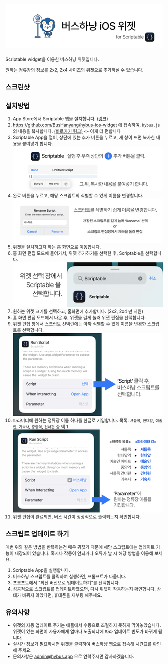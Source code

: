 # <img alt="버스하냥 iOS 위젯" src="./images/title.png">

Scriptable widget을 이용한 버스하냥 위젯입니다.

원하는 정류장의 정보를 2x2, 2x4 사이즈의 위젯으로 추가하실 수 있습니다.

## 스크린샷



## 설치방법

1. App Store에서 Scriptable 앱을 설치합니다. [(링크)](https://apps.apple.com/kr/app/scriptable/id1405459188)
2. https://github.com/BusHanyang/hybus-ios-widget 에 접속하여, `hybus.js` 의 내용을 복사합니다. [(바로가기 링크)](https://raw.githubusercontent.com/BusHanyang/hybus-ios-widget/main/hybus.js) <- 이게 더 편합니다
3. Scriptable App을 열어, 상단에 있는 추가 버튼을 누르고, 새 창이 뜨면 복사한 내용을 붙여넣기 합니다. <img alt="3_desc" src="./images/3_description.png">
4. 완료 버튼을 누르고, 해당 스크립트의 식별할 수 있게 이름을 변경합니다. <img alt="4_desc" src="./images/4_description.png">
5. 위젯을 설치하고자 하는 홈 화면으로 이동합니다.
6. 홈 화면 편집 모드에 들어가서, 위젯 추가하기를 선택한 후, Scriptable을 선택합니다. <img alt="6_desc" src="./images/6_description.png">
7. 원하는 위젯 크기를 선택하고, 홈화면에 추가합니다. (2x2, 2x4 만 지원)
8. 홈 화면 편집 모드에서 나온 후, 위젯을 길게 눌러 위젯 편집을 선택합니다.
9. 위젯 편집 창에서 스크립트 선택란에는 아까 식별할 수 있게 이름을 변경한 스크립트를 선택합니다. <img alt="9_desc" src="./images/9_description.png">
10. 파라미터에 원하는 정류장 이름 하나를 한글로 기입합니다. 목록: `셔틀콕`, `한대앞`, `예술인`, `기숙사`, `중앙역`, `건너편` 중 택 1 <img alt="10_desc" src="./images/10_description.png">
11. 위젯 편집이 완료되면, 버스 시간이 정상적으로 출력되는지 확인합니다.


## 스크립트 업데이트 하기

매번 위와 같은 방법을 반복하는건 매우 귀찮기 때문에 해당 스크립트에는 업데이트 기능이 내장되어 있습니다. 혹시나 작동이 안되거나 오류가 날 시 해당 방법을 이용해 보세요.

1. Scriptable App을 실행합니다.
2. 버스하냥 스크립트를 클릭하여 실행하면, 프롬프트가 나옵니다.
3. 프롬프트에서 "최신 버전으로 업데이트하기"를 선택합니다.
4. 성공적으로 스크립트를 업데이트하였으면, 다시 위젯이 작동하는지 확인합니다. 상태가 바뀌지 않았다면, 휴대폰을 재부팅 해주세요.


## 유의사항

* 위젯의 자동 업데이트 주기는 애플에서 수동으로 조절하지 못하게 막아놓았습니다. 위젯이 있는 화면이 사용자에게 얼마나 노출되냐에 따라 업데이트 빈도가 바뀌게 됩니다.
* 실시간 정보가 필요하시면 위젯을 클릭하여 버스하냥 웹으로 접속해 시간표를 확인해 주세요.
* 문의사항은 admin@hybus.app 으로 연락주시면 감사하겠습니다.
